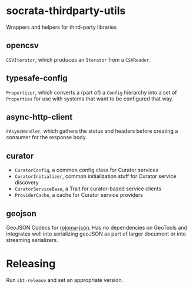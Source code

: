 socrata-thirdparty-utils
========================

Wrappers and helpers for third-party libraries

opencsv
-------

`CSVIterator`, which produces an `Iterator` from a `CSVReader`.

typesafe-config
---------------

`Propertizer`, which converts a (part of) a `Config` hierarchy into a set of
`Properties` for use with systems that want to be configured that way.

async-http-client
-----------------

`FAsyncHandler`, which gathers the status and headers before creating a consumer
for the response body.

curator
-------

* `CuratorConfig`, a common config class for Curator services
* `CuratorInitializer`, common initialization stuff for Curator service discovery
* `CuratorServiceBase`, a Trait for curator-based service clients
* `ProviderCache`, a cache for Curator service providers

geojson
-------

GeoJSON Codecs for [rojoma-json](http://github.com/rjmac/rojoma-json).  Has no dependencies on GeoTools and integrates well into serializing geoJSON as part of larger document or into streaming serializers.

Releasing
=========

Run `sbt-release` and set an appropriate version.
